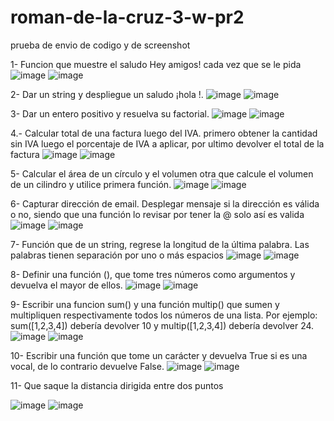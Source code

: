 # roman-de-la-cruz-3-w-pr2
prueba de envio de codigo y de screenshot

1- Funcion que muestre el saludo Hey amigos! cada vez que se le pida
![image](https://github.com/user-attachments/assets/4a9e2ab3-a500-4235-b3f3-0a79113edd4c)
![image](https://github.com/user-attachments/assets/c03339e5-f5d8-449b-baa7-a1bcccaa0269)


2- Dar un string <nombre> y despliegue un saludo ¡hola <nombre>!.
![image](https://github.com/user-attachments/assets/241d0af0-2485-4fab-8106-7831c35259c7)
![image](https://github.com/user-attachments/assets/f5c6df93-4bac-438e-9071-d266bdeeb96c)

3- Dar un entero positivo y resuelva su factorial.
![image](https://github.com/user-attachments/assets/9d06a250-e009-4a0c-a660-e7ec2f2fa526)
![image](https://github.com/user-attachments/assets/e7422b88-e604-4504-96a9-5717f9d6cd32)

4.- Calcular total de una factura luego del IVA. 
primero obtener la cantidad sin IVA 
luego el porcentaje de IVA a aplicar, 
por ultimo devolver el total de la factura
![image](https://github.com/user-attachments/assets/a0eb9163-437f-4c39-a989-99fc663885ed)
![image](https://github.com/user-attachments/assets/88f8f32b-d7e5-4e53-b23b-9d836302c539)


5- Calcular el área de un círculo  y el volumen 
otra que calcule el volumen de un cilindro y utilice  primera función.
![image](https://github.com/user-attachments/assets/460814b0-2b67-42c6-8f33-5e82d53b61cd)
![image](https://github.com/user-attachments/assets/fc347c25-89e2-4bae-91d0-5c03408545e6)


6- Capturar dirección de email. Desplegar mensaje si la dirección es válida o no, siendo que una función lo revisar por tener la @ solo así es valida
![image](https://github.com/user-attachments/assets/c4eda620-c6d8-4440-8197-9fe517dbdad1)
![image](https://github.com/user-attachments/assets/a8cf4fc0-0171-40bf-b23f-c4a4de654753)


7- Función que de un string, regrese la longitud de la última palabra. Las palabras tienen separación por uno o más espacios
![image](https://github.com/user-attachments/assets/2e980dc7-11d2-42cd-9c87-ac8cd95fc3a6)
![image](https://github.com/user-attachments/assets/55d5d175-3c9b-4347-85c5-1cbe4cfc22a9)

8- Definir una función (), que tome tres números como argumentos y devuelva el
mayor de ellos.
![image](https://github.com/user-attachments/assets/fa874f4f-e3e1-491b-a428-ef24c5e27c2b)
![image](https://github.com/user-attachments/assets/958f7211-64cd-48f2-8337-4826dcdc47f1)



9- Escribir una funcion sum() y una función multip() que sumen y multipliquen respectivamente
todos los números de una lista. Por ejemplo: sum([1,2,3,4]) debería devolver 10 y multip([1,2,3,4])
debería devolver 24.
![image](https://github.com/user-attachments/assets/ff557b56-81b4-4f10-993b-7f6452782ab0)
![image](https://github.com/user-attachments/assets/545a5857-8580-4af6-a04d-de04dfb1b0dd)


10- Escribir una función que tome un carácter y devuelva True si es una vocal, de lo contrario
devuelve False.
![image](https://github.com/user-attachments/assets/0bef7c4f-a5aa-49c5-b1e8-9a58dd295371)
![image](https://github.com/user-attachments/assets/8defee86-6c8b-434c-9808-41a86ecb49b0)

11-  Que saque la distancia dirigida entre dos puntos

![image](https://github.com/user-attachments/assets/955bcfb9-fa4d-45d9-a88e-4441265f4f9e)
![image](https://github.com/user-attachments/assets/3fc57166-d01f-457c-b2ee-5708d4f68493)






